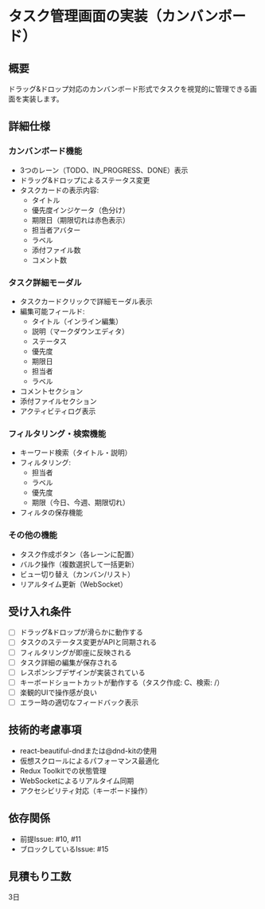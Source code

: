 # タスク管理画面の実装（カンバンボード）

## 概要
ドラッグ&ドロップ対応のカンバンボード形式でタスクを視覚的に管理できる画面を実装します。

## 詳細仕様
### カンバンボード機能
- 3つのレーン（TODO、IN_PROGRESS、DONE）表示
- ドラッグ&ドロップによるステータス変更
- タスクカードの表示内容:
  - タイトル
  - 優先度インジケータ（色分け）
  - 期限日（期限切れは赤色表示）
  - 担当者アバター
  - ラベル
  - 添付ファイル数
  - コメント数

### タスク詳細モーダル
- タスクカードクリックで詳細モーダル表示
- 編集可能フィールド:
  - タイトル（インライン編集）
  - 説明（マークダウンエディタ）
  - ステータス
  - 優先度
  - 期限日
  - 担当者
  - ラベル
- コメントセクション
- 添付ファイルセクション
- アクティビティログ表示

### フィルタリング・検索機能
- キーワード検索（タイトル・説明）
- フィルタリング:
  - 担当者
  - ラベル
  - 優先度
  - 期限（今日、今週、期限切れ）
- フィルタの保存機能

### その他の機能
- タスク作成ボタン（各レーンに配置）
- バルク操作（複数選択して一括更新）
- ビュー切り替え（カンバン/リスト）
- リアルタイム更新（WebSocket）

## 受け入れ条件
- [ ] ドラッグ&ドロップが滑らかに動作する
- [ ] タスクのステータス変更がAPIと同期される
- [ ] フィルタリングが即座に反映される
- [ ] タスク詳細の編集が保存される
- [ ] レスポンシブデザインが実装されている
- [ ] キーボードショートカットが動作する（タスク作成: C、検索: /）
- [ ] 楽観的UIで操作感が良い
- [ ] エラー時の適切なフィードバック表示

## 技術的考慮事項
- react-beautiful-dndまたは@dnd-kitの使用
- 仮想スクロールによるパフォーマンス最適化
- Redux Toolkitでの状態管理
- WebSocketによるリアルタイム同期
- アクセシビリティ対応（キーボード操作）

## 依存関係
- 前提Issue: #10, #11
- ブロックしているIssue: #15

## 見積もり工数
3日